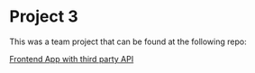 # Project 3

This was a team project that can be found at the following repo: 

[Frontend App with third party API](https://github.com/richardkorneisel/Project-3)
